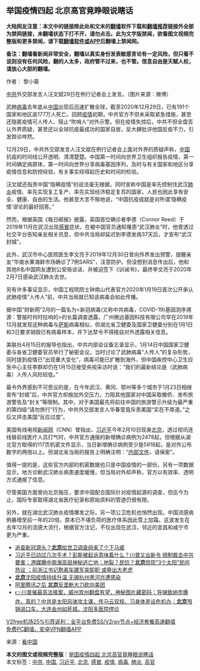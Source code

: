  <h2>举国疫情四起 北京高官竟睁眼说瞎话</h2> <p class="notice"><b>大陆网友注意：本文中的链接除此处和文末的<a href="https://github.com/bannedbook/fanqiang" >翻墙</a>软件下载和<a href="https://github.com/killgcd/justmysocks/blob/master/README.md">翻墙推荐</a>链接外全部为禁网链接，未翻墙状态下打不开，请勿点击。此为文字版禁闻，欲看图文视频完整版和更多禁闻，请下载<a href="https://github.com/bannedbook/fanqiang">翻墙软件或APP</a>后翻墙上禁闻网。</p><p>备注：翻墙看新闻非常安全，翻墙以真实身份发表敏感言论有一定风险，但只看不说则没有任何风险，翻的人太多，政府管不过来，也不管。信息自由是天赋人权，请放心大胆的翻墙。</b></p>  <div class="entry"> <p>作者： 黎小葵</p> <p id="conimg"><a href="https://www.bannedbook.org/bnews/tag/%e4%b8%ad%e5%85%b1/" class="st_tag internal_tag" rel="tag" title="标签 中共 下的日志">中共</a>外交部发言人汪文斌29日在例行记者会上发言。（图片来源：微博）</p> <p>武肺<a href="https://www.bannedbook.org/bnews/tag/%e7%97%85%e6%af%92/" class="st_tag internal_tag" rel="tag" title="标签 病毒 下的日志">病毒</a>去年底从<span class='wp_keywordlink_affiliate'><a href="https://www.bannedbook.org/" title="中国" target="_blank">中国</a></span>出现后迅速扩散全球，截至2020年12月29日，已有191个国家和地区逾177万人死亡。回顾<a href="https://www.bannedbook.org/bnews/tag/%E7%96%AB%E6%83%85/" class="st_tag internal_tag" rel="tag" title="标签 疫情 下的日志">疫情</a>初期，中共官方不但未采取紧急措施，甚至还隐匿疫情可人传人、阻止“吹哨人”对外示警。但在疫情失控后，中共不但全盘否认外界质疑，甚至还以全球抗疫最成功的国家自居，反大肆批评他国反疫不力，引发舆论哗然。</p> <p>12月29日，中共外交部发言人汪文斌在例行记者会上面对外界的质疑声称，<a href="https://www.bannedbook.org/bnews/tag/%E4%B8%AD%E5%9B%BD/" class="st_tag internal_tag" rel="tag" title="标签 中国 下的日志">中国</a>抗疫的时间线公开透明、清清楚楚。中国第一时间向世界卫生组织报告疫情，第一时间确定病原体，第一时间向世界分享病毒基因序列，及时与有关国家和地区分享疫情信息和防控经验，有关事实经得起历史和时间的检验。</p>  <p>汪文斌还指责中国“隐瞒疫情”的说法毫无根据，同时宣称中国是率先控制住武汉<a href="https://www.bannedbook.org/bnews/tag/%e8%82%ba%e7%82%8e/" class="st_tag internal_tag" rel="tag" title="标签 肺炎 下的日志">肺炎</a>疫情、率先实现复工复产、率先实现经济稳定复苏的国家，人民也因此享有安全、健康、自由的生活。他甚至大言不惭地说，“中国抗疫成就是对所谓‘隐瞒疫情’谬论的最好回答。”</p> <p>然而，根据英国《每日邮报》披露，英国首位确诊者李德（Connor Reed）于2019年11月在武汉出现<a href="https://www.bannedbook.org/bnews/tag/%E6%84%9F%E5%86%92/" class="st_tag internal_tag" rel="tag" title="标签 感冒 下的日志">感冒</a>症状，在被中国官员通知罹患“武汉肺炎”时，他曾透过社交平台告知亲友相关讯息，但中共当局却延迟到李德发病37天后，才宣布“武汉封城”。</p> <p>此外，武汉市中心医院医生李文亮于2019年12月30日曾向外界发出预警，提醒亲友“华南水果海鲜市场确诊了7例SARS”，注意防护。但没想到消息传出后，他和其他8名中国网友遭到公安局谈话、并被迫签下《训诫书》，最终李文亮于2020年2月7日感染武汉肺炎去世。</p> <p>另有许多事证显示，中国工程院院士钟南山代表官方2020年1月19日首次公开承认武肺疫情“人传人”前，中共当局就已知该病毒会如此传播。</p>  <p>据中国“财新网”2月的一篇名为&lt;新冠病毒(又称中共病毒，COVID-19)基因测序溯源：警报时何时拉响的&gt;的长篇调查透露，广州微远基因科技有限公司早在2019年12月就发现这种病毒与<span class='wp_keywordlink'><a href="https://www.bannedbook.org/forum5/topic42.html" title="萨斯、诚信与自救" target="_blank">萨斯</a></span>病毒相似，但湖北省卫健委及国家卫健委分别在1月1日和3日要求销毁已有病毒样本，并下达禁令不得擅自对外透露相关信息。</p> <p>美联社4月15日的报导也指出，中共内部会议备忘录显示，1月14日中国国家卫健委与各省卫健委官员举行了秘密会议，当时讨论了武肺病毒“人传人”的复杂形势，同时提到疫情已“出现重大变化”，病毒可能已扩散到海外，但中国疾控中心卫生应急中心主任李群却仍在1月15日接受央视采访时说：“我们的最新结论是（武肺病毒）人传人风险较低。”</p> <p>最令外界感到不可思议的是，在今年武汉、黄冈、鄂州等多个城市于1月23日相继宣布“封城”后，中共官方却施加外交压力，力阻其他国家对中国采取撤侨、发布旅游警告及“封关”等限制。其中，对于美国最先将前往中国的旅游警示升级为最严重的第四级“请勿旅行”行为，中共外交部发言人华春莹竟斥责美国“实在不厚道。”之后又抨击美国“反应过度”。</p> <p>美国有线电视<span class='wp_keywordlink_affiliate'><a href="https://www.bannedbook.org/" title="新闻网">新闻网</a></span>（CNN）曾指出，<a href="https://www.bannedbook.org/bnews/tag/%e4%b9%a0%e8%bf%91%e5%b9%b3/" class="st_tag internal_tag" rel="tag" title="标签 习近平 下的日志">习近平</a>今年2月10日现身<a href="https://www.bannedbook.org/bnews/tag/%e5%8c%97%e4%ba%ac/" class="st_tag internal_tag" rel="tag" title="标签 北京 下的日志">北京</a>，透过视讯连线替前线医疗人员打气时，中共官方通报的新增确诊病例为2478起，但根据从湖北官方取得的117页机密文件显示，当日新增确诊病例至少是5918起，是对外公布数字的两倍以上。但湖北省当局的报告上明确注明：“<span class='wp_keywordlink'><a href="https://www.bannedbook.org/forum34/" title="中共内部文件 中共保密文件 解密文件" target="_blank">内部文件</a></span>，请保密”。</p>  <p>值得一提的是，这些官方内部的机密数据也只是中国疫情的一部份。另有一项数据显示，地方诊断武汉肺炎病患速度缓慢，但当局对外却声称，官方以有效率、透明方式通报了信息。</p> <p>尽管美国方面曾向北京施压，要求中国配合国际针对疫情起源的调查，但迄今为止，国际专家取得湖北省医疗纪录和原始资料的管道仍很有限。</p> <p>另外，就在湖北武汉肺炎疫情爆发之际，另一项公卫危机也悄然出现。中国流感病例暴增至前一年的20倍，原本已不堪负荷的医疗体系因此雪上加霜。这波发生在去年12月的流感大流行，根据官方注记，不仅出现在武汉，邻近的宜昌和咸宁市更为严重。</p> <ul class='op-related-articles' title='相关阅读'> <li><a href='https://www.bannedbook.org/bnews/comments/20201230/1457879.html' target='_blank'>追查新冠源头？<b>北京</b>给世卫调查组来了个下马威</a></li> <li><a href='https://www.bannedbook.org/bnews/bannedvideo/20201230/1457877.html' target='_blank'>习近平已动过几次手术？彭斯被起诉意味着什么？川普又出新令 频制裁击中共要害；港媒曝中南海高层神秘逃亡地；地裂？民饥？<b>北京</b>惊现“3个太阳”民间热议 ；前浙江书记胞弟车建军突卸职 或牵出大老虎</a></li> <li><a href='https://www.bannedbook.org/bnews/cbnews/20201230/1457794.html' target='_blank'><b>北京</b>沈阳疫情持续升温 无锡杭州黑河亦遭感染</a></li> <li><a href='https://www.bannedbook.org/bnews/finance/20201230/1457786.html' target='_blank'>阿里腾讯之后 <b>北京</b>反垄断大刀砍向美团</a></li> <li><a href='https://www.bannedbook.org/bnews/bannedvideo/20201230/1457744.html' target='_blank'>👉川普催最高法接案，威州宾州翻盘有望，神秘图片藏密码；导弹致纳市爆炸，真的？中共是太阳风骇攻主谋，传马云双规、习身体差设危机办；<b>北京</b>甩锅进口车，大连金州如死城，沈阳多医院停诊</a></li> </ul> <p class="texttj"> <a href="https://www.bannedbook.org/forum23/topic22702.html" target="_blank">V2free机场25%引荐返利：全平台免费SS/V2ray节点+经济套餐高速翻墙</a><br/> <a href="https://github.com/bannedbook/fanqiang/wiki/%E7%A6%81%E9%97%BB%E7%BD%91%E5%AE%89%E5%8D%93%E7%BF%BB%E5%A2%99%E6%96%B0%E9%97%BBAPP" target="_blank">免费PC翻墙、安卓VPN翻墙APP</a></p><p> 来源：<span class='wp_keywordlink_affiliate'><a href="https://www.secretchina.com/" title="看中国" target="_blank">看中国</a></span> </p> <a name='sharetosocial'></a>       <div><b>本文的图文或视频完整版</b>：<a href='https://www.bannedbook.org/bnews/cbnews/20201230/1457892.html'>举国疫情四起 北京高官竟睁眼说瞎话</a></div>  </div><!--END ENTRY--> <div class="postfooter"> <div>本文标签：<a href="https://www.bannedbook.org/bnews/tag/%e4%b8%ad%e5%85%b1/" rel="tag">中共</a>, <a href="https://www.bannedbook.org/bnews/tag/%E4%B8%AD%E5%9B%BD/" rel="tag">中国</a>, <a href="https://www.bannedbook.org/bnews/tag/%e4%b9%a0%e8%bf%91%e5%b9%b3/" rel="tag">习近平</a>, <a href="https://www.bannedbook.org/bnews/tag/%e5%8c%97%e4%ba%ac/" rel="tag">北京</a>, <a href="https://www.bannedbook.org/bnews/tag/%E6%84%9F%E5%86%92/" rel="tag">感冒</a>, <a href="https://www.bannedbook.org/bnews/tag/%E7%96%AB%E6%83%85/" rel="tag">疫情</a>, <a href="https://www.bannedbook.org/bnews/tag/%e7%97%85%e6%af%92/" rel="tag">病毒</a>, <a href="https://www.bannedbook.org/bnews/tag/%e8%82%ba%e7%82%8e/" rel="tag">肺炎</a>, <a href="https://www.bannedbook.org/bnews/tag/%E9%AB%98%E5%AE%98/" rel="tag">高官</a></div>  </div><!--END POSTFOOTER--> 